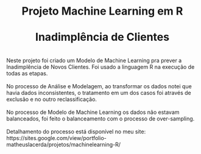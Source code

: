 <h1 align="center">Projeto Machine Learning em R
<br /><br />Inadimplência de Clientes</h1>
<br />
Neste projeto foi criado um Modelo de Machine Learning pra prever a Inadimplência de Novos Clientes. Foi usado a linguagem R na execução de todas as etapas.
<br />
<br />
No processo de Análise e Modelagem, ao transformar os dados notei que havia dados inconsistentes, o tratamento em um dos casos foi através de exclusão e no outro reclassificação.
<br />
<br />
No processo de Modelo de Machine Learning os dados não estavam balanceados, foi feito o balanceamento com o processo de over-sampling.
<br />
<br />
Detalhamento do processo está disponível no meu site:
<br />https://sites.google.com/view/portfolio-matheuslacerda/projetos/machinelearning-R/
